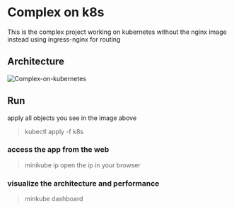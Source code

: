# Complex on k8s 
This is the complex project working on kubernetes without the nginx image instead using ingress-nginx for routing

## Architecture

![Complex-on-kubernetes](https://github.com/aa-ahmed-aa/Docker-Kubernetes/blob/master/complex-on-kubernetes/diagram.png)

## Run
apply all objects you see in the image above
> kubectl apply -f k8s


### access the app from the web 
> minikube ip
open the ip in your browser 

### visualize the architecture and performance
> minkube dashboard